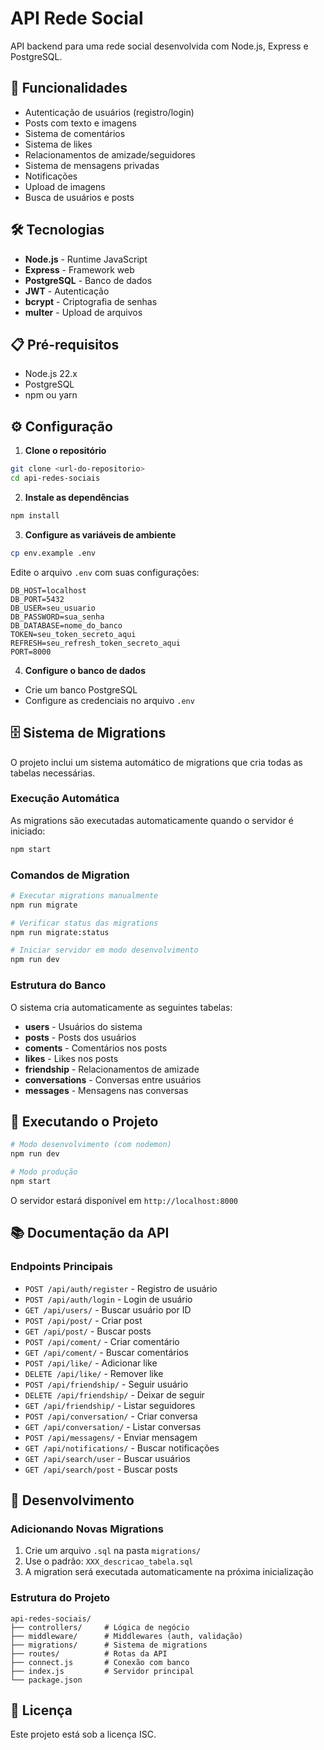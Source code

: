 # API Rede Social

API backend para uma rede social desenvolvida com Node.js, Express e PostgreSQL.

## 🚀 Funcionalidades

- Autenticação de usuários (registro/login)
- Posts com texto e imagens
- Sistema de comentários
- Sistema de likes
- Relacionamentos de amizade/seguidores
- Sistema de mensagens privadas
- Notificações
- Upload de imagens
- Busca de usuários e posts

## 🛠️ Tecnologias

- **Node.js** - Runtime JavaScript
- **Express** - Framework web
- **PostgreSQL** - Banco de dados
- **JWT** - Autenticação
- **bcrypt** - Criptografia de senhas
- **multer** - Upload de arquivos

## 📋 Pré-requisitos

- Node.js 22.x
- PostgreSQL
- npm ou yarn

## ⚙️ Configuração

1. **Clone o repositório**
```bash
git clone <url-do-repositorio>
cd api-redes-sociais
```

2. **Instale as dependências**
```bash
npm install
```

3. **Configure as variáveis de ambiente**
```bash
cp env.example .env
```
Edite o arquivo `.env` com suas configurações:
```env
DB_HOST=localhost
DB_PORT=5432
DB_USER=seu_usuario
DB_PASSWORD=sua_senha
DB_DATABASE=nome_do_banco
TOKEN=seu_token_secreto_aqui
REFRESH=seu_refresh_token_secreto_aqui
PORT=8000
```

4. **Configure o banco de dados**
- Crie um banco PostgreSQL
- Configure as credenciais no arquivo `.env`

## 🗄️ Sistema de Migrations

O projeto inclui um sistema automático de migrations que cria todas as tabelas necessárias.

### Execução Automática
As migrations são executadas automaticamente quando o servidor é iniciado:
```bash
npm start
```

### Comandos de Migration

```bash
# Executar migrations manualmente
npm run migrate

# Verificar status das migrations
npm run migrate:status

# Iniciar servidor em modo desenvolvimento
npm run dev
```

### Estrutura do Banco

O sistema cria automaticamente as seguintes tabelas:
- **users** - Usuários do sistema
- **posts** - Posts dos usuários
- **coments** - Comentários nos posts
- **likes** - Likes nos posts
- **friendship** - Relacionamentos de amizade
- **conversations** - Conversas entre usuários
- **messages** - Mensagens nas conversas

## 🚀 Executando o Projeto

```bash
# Modo desenvolvimento (com nodemon)
npm run dev

# Modo produção
npm start
```

O servidor estará disponível em `http://localhost:8000`

## 📚 Documentação da API

### Endpoints Principais

- `POST /api/auth/register` - Registro de usuário
- `POST /api/auth/login` - Login de usuário
- `GET /api/users/` - Buscar usuário por ID
- `POST /api/post/` - Criar post
- `GET /api/post/` - Buscar posts
- `POST /api/coment/` - Criar comentário
- `GET /api/coment/` - Buscar comentários
- `POST /api/like/` - Adicionar like
- `DELETE /api/like/` - Remover like
- `POST /api/friendship/` - Seguir usuário
- `DELETE /api/friendship/` - Deixar de seguir
- `GET /api/friendship/` - Listar seguidores
- `POST /api/conversation/` - Criar conversa
- `GET /api/conversation/` - Listar conversas
- `POST /api/messagens/` - Enviar mensagem
- `GET /api/notifications/` - Buscar notificações
- `GET /api/search/user` - Buscar usuários
- `GET /api/search/post` - Buscar posts

## 🔧 Desenvolvimento

### Adicionando Novas Migrations

1. Crie um arquivo `.sql` na pasta `migrations/`
2. Use o padrão: `XXX_descricao_tabela.sql`
3. A migration será executada automaticamente na próxima inicialização

### Estrutura do Projeto

```
api-redes-sociais/
├── controllers/     # Lógica de negócio
├── middleware/      # Middlewares (auth, validação)
├── migrations/      # Sistema de migrations
├── routes/          # Rotas da API
├── connect.js       # Conexão com banco
├── index.js         # Servidor principal
└── package.json
```

## 📝 Licença

Este projeto está sob a licença ISC. 